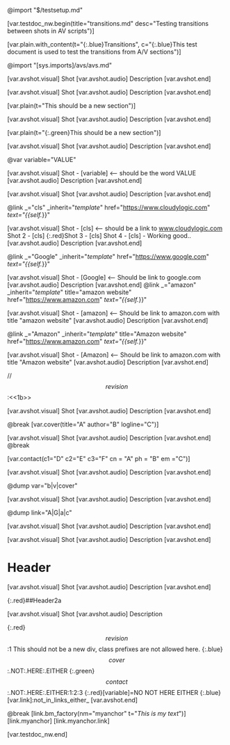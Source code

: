 @import "$/testsetup.md"

[var.testdoc_nw.begin(title="transitions.md" desc="Testing transitions between shots in AV scripts")]

[var.plain.with_content(t="{:.blue}Transitions", c="{:.blue}This test document is used to test the transitions from A/V sections")]

@import "[sys.imports]/avs/avs.md"

[var.avshot.visual]
Shot
[var.avshot.audio]
Description
[var.avshot.end]

[var.avshot.visual]
Shot
[var.avshot.audio]
Description
[var.avshot.end]

[var.plain(t="This should be a new section")]

[var.avshot.visual]
Shot
[var.avshot.audio]
Description
[var.avshot.end]

[var.plain(t="{:.green}This should be a new section")]

[var.avshot.visual]
Shot
[var.avshot.audio]
Description
[var.avshot.end]

@var variable="VALUE"

[var.avshot.visual]
Shot - [variable] <-- should be the word VALUE
[var.avshot.audio]
Description
[var.avshot.end]

[var.avshot.visual]
Shot
[var.avshot.audio]
Description
[var.avshot.end]

@link _="cls" _inherit="_template_" href="https://www.cloudylogic.com" _text="{{self._}}"

[var.avshot.visual]
Shot - [cls] <-- should be a link to www.cloudylogic.com
Shot 2 - [cls]
{:.red}Shot 3 - [cls]
Shot 4 - [cls] - Working good..
[var.avshot.audio]
Description
[var.avshot.end]

@link _="Google" _inherit="_template_" href="https://www.google.com" _text="{{self._}}"

[var.avshot.visual]
Shot - [Google] <-- Should be link to google.com
[var.avshot.audio]
Description
[var.avshot.end]
@link _="amazon" _inherit="_template_" title="amazon website" href="https://www.amazon.com" _text="{{self._}}"

[var.avshot.visual]
Shot - [amazon] <-- Should be link to amazon.com with title "amazon website"
[var.avshot.audio]
Description
[var.avshot.end]

@link _="Amazon" _inherit="_template_" title="Amazon website" href="https://www.amazon.com" _text="{{self._}}"

[var.avshot.visual]
Shot - [Amazon] <-- Should be link to amazon.com with title "Amazon website"
[var.avshot.audio]
Description
[var.avshot.end]

//$$revision$$:<<1b>>

[var.avshot.visual]
Shot
[var.avshot.audio]
Description
[var.avshot.end]

@break
[var.cover(title="A" author="B" logline="C")]

[var.avshot.visual]
Shot
[var.avshot.audio]
Description
[var.avshot.end]
@break

[var.contact(c1="D" c2="E"  c3="F"  cn = "A"  ph  =  "B"    em   ="C")]

[var.avshot.visual]
Shot
[var.avshot.audio]
Description
[var.avshot.end]

@dump var="b|v|cover"

[var.avshot.visual]
Shot
[var.avshot.audio]
Description
[var.avshot.end]

@dump link="A|G|a|c"

[var.avshot.visual]
Shot
[var.avshot.audio]
Description
[var.avshot.end]

[var.avshot.visual]
Shot
[var.avshot.audio]
Description
[var.avshot.end]

# Header

[var.avshot.visual]
Shot
[var.avshot.audio]
Description
[var.avshot.end]

{:.red}##Header2a

[var.avshot.visual]
Shot
[var.avshot.audio]
Description

{:.red}$$revision$$:1 This should not be a new div, class prefixes are not allowed here.
{:.blue}$$cover$$:.NOT:.HERE:.EITHER
{:.green}$$contact$$:.NOT:.HERE:.EITHER:1:2:3
{:.red}[variable]=NO NOT HERE EITHER
{:.blue}[var.link]:not_in_links_either_
[var.avshot.end]

@break
[link.bm_factory(nm="myanchor" t="*This is my text*")]
[link.myanchor]
[link.myanchor.link]

[var.testdoc_nw.end]
